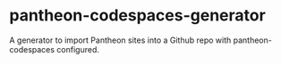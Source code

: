 # pantheon-codespaces-generator
A generator to import Pantheon sites into a Github repo with pantheon-codespaces configured.
